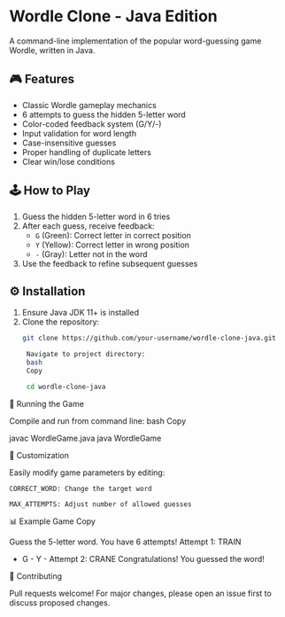 # Wordle Clone - Java Edition

A command-line implementation of the popular word-guessing game Wordle, written in Java.

## 🎮 Features

- Classic Wordle gameplay mechanics
- 6 attempts to guess the hidden 5-letter word
- Color-coded feedback system (G/Y/-)
- Input validation for word length
- Case-insensitive guesses
- Proper handling of duplicate letters
- Clear win/lose conditions

## 🕹️ How to Play

1. Guess the hidden 5-letter word in 6 tries
2. After each guess, receive feedback:
   - `G` (Green): Correct letter in correct position
   - `Y` (Yellow): Correct letter in wrong position
   - `-` (Gray): Letter not in the word
3. Use the feedback to refine subsequent guesses

## ⚙️ Installation

1. Ensure Java JDK 11+ is installed
2. Clone the repository:
   ```bash
   git clone https://github.com/your-username/wordle-clone-java.git

    Navigate to project directory:
    bash
    Copy

    cd wordle-clone-java

🚀 Running the Game

Compile and run from command line:
bash
Copy

javac WordleGame.java
java WordleGame

🔧 Customization

Easily modify game parameters by editing:

    CORRECT_WORD: Change the target word

    MAX_ATTEMPTS: Adjust number of allowed guesses

📊 Example Game
Copy

Guess the 5-letter word. You have 6 attempts!
Attempt 1: TRAIN
- G - Y -
Attempt 2: CRANE
Congratulations! You guessed the word!

🤝 Contributing

Pull requests welcome! For major changes, please open an issue first to discuss proposed changes.
